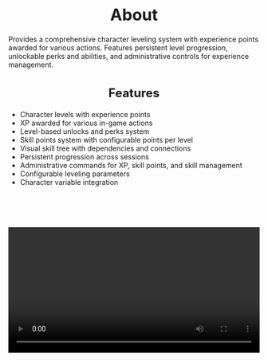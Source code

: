 <h1 style="text-align:center; font-size:2rem; font-weight:bold;">About</h1>

Provides a comprehensive character leveling system with experience points awarded for various actions. Features persistent level progression, unlockable perks and abilities, and administrative controls for experience management.

<h2 style="text-align:center; font-size:1.5rem; font-weight:bold;">Features</h2>

- Character levels with experience points
- XP awarded for various in-game actions
- Level-based unlocks and perks system
- Skill points system with configurable points per level
- Visual skill tree with dependencies and connections
- Persistent progression across sessions
- Administrative commands for XP, skill points, and skill management
- Configurable leveling parameters
- Character variable integration

<br><br>

<p align="center">
  <video width="900" style="max-width:100%; margin-bottom: 40px; margin-top: 20px;" controls>
    <source src="https://bleonheart.github.io/assets/Leveling.mp4" type="video/mp4">
    Your browser does not support the video tag.
  </video>
</p>

<br><br>

